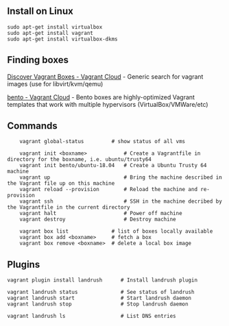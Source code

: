 ## Install on Linux

    sudo apt-get install virtualbox
    sudo apt-get install vagrant
    sudo apt-get install virtualbox-dkms

## Finding boxes

[Discover Vagrant Boxes - Vagrant Cloud](https://app.vagrantup.com/boxes/search) - Generic search for vagrant images (use for libvirt/kvm/qemu)

[bento - Vagrant Cloud](https://app.vagrantup.com/bento) - Bento boxes are highly-optimized Vagrant templates that work with multiple hypervisors (VirtualBox/VMWare/etc)

## Commands

```
    vagrant global-status         # show status of all vms

    vagrant init <boxname>            # Create a Vagrantfile in directory for the boxname, i.e. ubuntu/trusty64
    vagrant init bento/ubuntu-18.04   # Create a Ubuntu Trusty 64 machine
    vagrant up                        # Bring the machine described in the Vagrant file up on this machine
    vagrant reload --provision        # Reload the machine and re-provision
    vagrant ssh                       # SSH in the machine decribed by the Vagrantfile in the current directory
    vagrant halt                      # Power off machine
    vagrant destroy                   # Destroy machine

    vagrant box list              # list of boxes locally available
    vagrant box add <boxname>     # fetch a box
    vagrant box remove <boxname>  # delete a local box image
```


## Plugins

```
vagrant plugin install landrush      # Install landrush plugin

vagrant landrush status              # See status of landrush
vagrant landrush start               # Start landrush daemon
vagrant landrush stop                # Stop landrush daemon

vagrant landrush ls                  # List DNS entries
```
